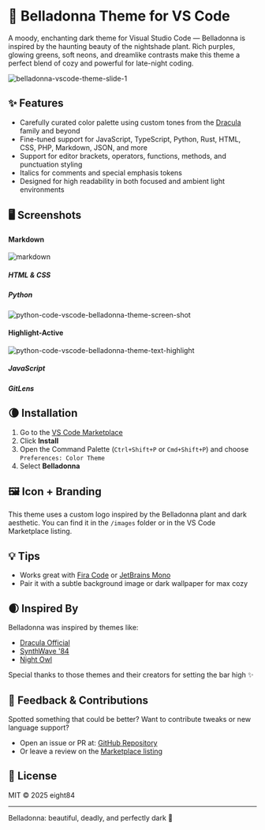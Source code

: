 # 🌙 Belladonna Theme for VS Code

A moody, enchanting dark theme for Visual Studio Code — Belladonna is inspired by the haunting beauty of the nightshade plant. Rich purples, glowing greens, soft neons, and dreamlike contrasts make this theme a perfect blend of cozy and powerful for late-night coding.


![belladonna-vscode-theme-slide-1](https://github.com/user-attachments/assets/f8d5cf38-7d1f-444a-91ac-0d6540121475)


## ✨ Features

- Carefully curated color palette using custom tones from the [Dracula](https://draculatheme.com/) family and beyond
- Fine-tuned support for JavaScript, TypeScript, Python, Rust, HTML, CSS, PHP, Markdown, JSON, and more
- Support for editor brackets, operators, functions, methods, and punctuation styling
- Italics for comments and special emphasis tokens
- Designed for high readability in both focused and ambient light environments

## :desktop_computer: Screenshots

#### Markdown

![markdown](https://github.com/user-attachments/assets/451c9a44-9f25-4283-b84d-4dd969d0f12e)


##### HTML & CSS


##### Python

![python-code-vscode-belladonna-theme-screen-shot](https://github.com/user-attachments/assets/1e83fc00-0289-4c2d-8038-33feb56d9745)

#### Highlight-Active


![python-code-vscode-belladonna-theme-text-highlight](https://github.com/user-attachments/assets/50a2c17b-ab6f-44d4-af25-6a45174f3170)


##### JavaScript


##### GitLens 


#### 

## 🌘 Installation

1. Go to the [VS Code Marketplace](https://marketplace.visualstudio.com/items?itemName=eight84.belladonna-theme)
2. Click **Install**
3. Open the Command Palette (`Ctrl+Shift+P` or `Cmd+Shift+P`) and choose `Preferences: Color Theme`
4. Select **Belladonna**

## 🖼️ Icon + Branding

This theme uses a custom logo inspired by the Belladonna plant and dark aesthetic. You can find it in the `/images` folder or in the VS Code Marketplace listing.

## 💡 Tips

- Works great with [Fira Code](https://github.com/tonsky/FiraCode) or [JetBrains Mono](https://www.jetbrains.com/lp/mono/)
- Pair it with a subtle background image or dark wallpaper for max cozy

## 🌒 Inspired By

Belladonna was inspired by themes like:

- [Dracula Official](https://draculatheme.com/)
- [SynthWave '84](https://marketplace.visualstudio.com/items?itemName=RobbOwen.synthwave-vscode)
- [Night Owl](https://marketplace.visualstudio.com/items?itemName=sdras.night-owl)

Special thanks to those themes and their creators for setting the bar high ✨

## 🤝 Feedback & Contributions

Spotted something that could be better? Want to contribute tweaks or new language support?

- Open an issue or PR at: [GitHub Repository](https://github.com/your-username/belladonna-theme)
- Or leave a review on the [Marketplace listing](https://marketplace.visualstudio.com/items?itemName=eight84.belladonna-theme)

## 📄 License

MIT © 2025 eight84

---

Belladonna: beautiful, deadly, and perfectly dark 🌿
